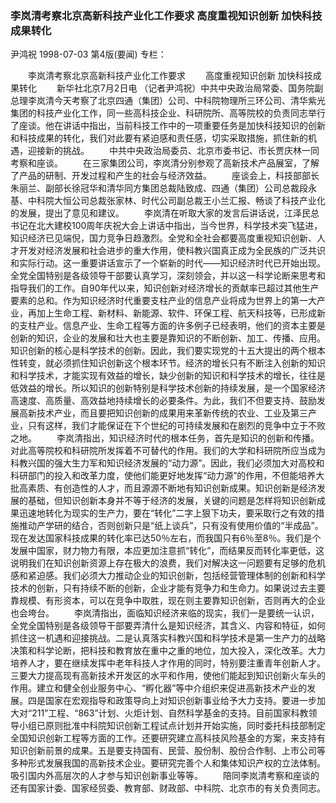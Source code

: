 ### 李岚清考察北京高新科技产业化工作要求  高度重视知识创新  加快科技成果转化
尹鸿祝
1998-07-03
第4版(要闻)
专栏：

　　李岚清考察北京高新科技产业化工作要求
　　高度重视知识创新  加快科技成果转化
　　新华社北京7月2日电  （记者尹鸿祝）中共中央政治局常委、国务院副总理李岚清今天考察了北京四通（集团）公司、中科院物理所三环公司、清华紫光集团的科技产业化工作，同一些高科技企业、科研院所、高等院校的负责同志举行了座谈。他在讲话中指出，当前科技工作中的一项重要任务是加快科技知识的创新和科技成果的转化，我们对此要有紧迫感和责任感，切实采取措施，抓住新的机遇，迎接新的挑战。
　　中共中央政治局委员、北京市委书记、市长贾庆林一同考察和座谈。
　　在三家集团公司，李岚清分别参观了高新技术产品展室，了解了产品的研制、开发过程和产生的社会与经济效益。
　　座谈会上，科技部部长朱丽兰、副部长徐冠华和清华同方集团总裁陆致成、四通（集团）公司总裁段永基、中科院大恒公司总裁张家林、时代公司副总裁王小兰汇报、畅谈了科技产业化的发展，提出了意见和建议。
　　李岚清在听取大家的发言后讲话说，江泽民总书记在北大建校100周年庆祝大会上讲话中指出，当今世界，科学技术突飞猛进，知识经济已见端倪，国力竞争日趋激烈。全党和全社会都要高度重视知识创新、人才开发对经济发展和社会进步的重大作用，使科教兴国真正成为全民族的广泛共识和实际行动。这一重要讲话宣示了一个崭新的时代——知识经济时代已开始出现。全党全国特别是各级领导干部要认真学习，深刻领会，并以这一科学论断来思考和指导我们的工作。自90年代以来，知识创新对经济增长的贡献率已超过其他生产要素的总和。作为知识经济时代重要支柱产业的信息产业将成为世界上的第一大产业，再加上生命工程、新材料、新能源、软件、环保工程、航天科技等，已形成新的支柱产业。信息产业、生命工程等方面的许多例子已经表明，他们的资本主要是创新的知识，企业的发展和壮大也主要是靠知识的不断创新、加工、传播、应用。知识创新的核心是科学技术的创新。因此，我们要实现党的十五大提出的两个根本性转变，就必须抓住知识创新这个根本环节。经济的增长只有不断注入创新的知识和科学技术，才能实现有效益的增长，缺少创新的知识和科学技术的增长，往往是低效益的增长。所以知识的创新特别是科学技术创新的持续发展，是一个国家经济高速度、高质量、高效益地持续增长的必要条件。为此，我们不但要支持、鼓励发展高新技术产业，而且要把知识创新的成果用来革新传统的农业、工业及第三产业，只有这样，我们才能保证在下个世纪的可持续发展和在剧烈的竞争中立于不败之地。
　　李岚清指出，知识经济时代的根本任务，首先是知识的创新和传播。对此高等院校和科研院所发挥着不可替代的作用。我们的大学和科研院所应当成为科教兴国的强大生力军和知识经济发展的“动力源”。因此，我们必须加大对高校和科研部门的投入和改革力度，使他们能更好地发挥“动力源”的作用，不但能培养大批高素质、有创造性的人才，而且源源不断地有知识创新成果。知识创新是经济发展的基础，但知识创新本身并不等于经济的发展，关键的问题是怎样将知识创新成果迅速地转化为现实的生产力，要在“转化”二字上狠下功夫，要采取行之有效的措施推动产学研的结合，否则创新只是“纸上谈兵”，只有没有使用价值的“半成品”。现在发达国家科技成果的转化率已达50％左右，而我国只有6％至8％。我们是个发展中国家，财力物力有限，本应更加注意抓“转化”，而结果反而转化率更低，这说明我们在知识创新资源上存在极大的浪费，我们对解决这一问题要有足够的危机感和紧迫感。我们必须大力推动企业的知识创新，包括经营管理体制的创新和科学技术的创新，只有持续不断的创新，企业才能有竞争力和生命力。如果说过去主要靠规模、有形资本，可以在竞争中取胜，现在则主要靠知识创新，否则再大的企业也会垮台。
　　李岚清指出，面临知识经济来临的现实，我们一是要统一认识，全党全国特别是各级领导干部要弄清什么是知识经济，其含义、内容和特征，如何抓住这一机遇和迎接挑战。二是认真落实科教兴国和科学技术是第一生产力的战略决策和科学论断，把科技和教育放在重中之重的地位，加大投入，深化改革。大力培养人才，要在继续发挥中老年科技人才作用的同时，特别要注重青年创新人才。三要大力提高现有高新技术开发区的水平和作用，使他们能起到知识创新火车头的作用。建立和健全创业服务中心、“孵化器”等中介组织来促进高新技术产业的发展。四是国家在宏观指导和政策导向上对知识创新事业给予大力支持。要进一步加大对“211”工程、“863”计划、火炬计划、自然科学基金的支持。目前国家科教领导小组已原则批准中科院知识创新工程试点计划并开始实施，同时委托科技部制定全国知识创新工程等方面的工作。还要研究建立高科技风险基金的方案，来支持有知识创新前景的成果。五是要支持国有、民营、股份制、股份合作制、上市公司等多种形式发展我国的高新技术企业。要研究完善个人和集体知识产权的立法体制。吸引国内外高层次的人才参与知识创新事业等等。
　　陪同李岚清考察和座谈的还有国家计委、国家经贸委、教育部、财政部、中科院、北京市的有关负责同志。
